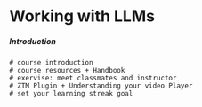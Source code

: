 # Working with LLMs

##### Introduction

    # course introduction
    # course resources + Handbook
    # exervise: meet classmates and instructor
    # ZTM Plugin + Understanding your video Player
    # set your learning streak goal
